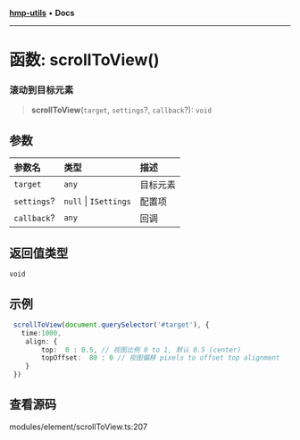 [**hmp-utils**](../README.md) • **Docs**

***

# 函数: scrollToView()

### 滚动到目标元素

> **scrollToView**(`target`, `settings`?, `callback`?): `void`

## 参数

| 参数名 | 类型 | 描述 |
| :------ | :------ | :------ |
| `target` | `any` | 目标元素 |
| `settings`? | `null` \| `ISettings` | 配置项 |
| `callback`? | `any` | 回调 |

## 返回值类型

`void`

## 示例

```ts
 scrollToView(document.querySelector('#target'), {
   time:1000,
    align: {
        top:  0 : 0.5, // 视图比例 0 to 1, 默认 0.5 (center)
        topOffset:  80 : 0 // 视图偏移 pixels to offset top alignment
    }
 })
```

## 查看源码

modules/element/scrollToView.ts:207
